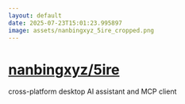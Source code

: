 ```yaml
---
layout: default
date: 2025-07-23T15:01:23.995897
image: assets/nanbingxyz_5ire_cropped.png
---
```


# [nanbingxyz/5ire](https://github.com/nanbingxyz/5ire)

cross-platform desktop AI assistant and MCP client
